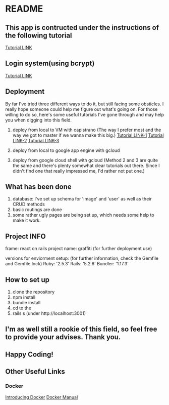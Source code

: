 # README

## This app is contructed under the instructions of the following tutorial

[Tutorial LINK](https://www.digitalocean.com/community/tutorials/how-to-set-up-a-ruby-on-rails-project-with-a-react-frontend)

## Login system(using bcrypt)

[Tutorial LINK](https://medium.com/swlh/react-reactions-cfdde7f08dff)

## Deployment
By far I've tried three different ways to do it, but still facing some obsticles.
I really hope someone could help me figure out what's going on.
For those willing to do so, here's some useful tutorials I've gone through and may help you when digging into this field.

1. deploy from local to VM with capistrano
(The way I prefer most and the way we got to master if we wanna make this big.)
[Tutorial LINK-1](https://weilihmen.medium.com/實作rails上架狗哥雲端-gce-1-9fdc1ae1a2e0)
[Tutorial LINK-2](https://weilihmen.medium.com/實作rails上架狗哥雲端-gce-2-940fcff2a004)
[Tutorial LINK-3](https://weilihmen.medium.com/實作rails上架狗哥雲端-gce-3-8762c8b825bf)

2. deploy from local to google app engine with gcloud
3. deploy from google cloud shell with gcloud
(Method 2 and 3 are quite the same and there's plenty somewhat clear tutorials out there. Since I didn't find one that really impressed me, I'd rather not put one.)

## What has been done
1. database: I've set up schema for 'image' and 'user' as well as their CRUD methods
2. basic routings are done
3. some rather ugly pages are being set up, which needs some help to make it work.

## Project INFO

frame: react on rails
project name: graffiti (for further deployment use)

versions for enviorment setup:
(for further information, check the Gemfile and Gemfile.lock)
    Ruby: '2.5.3'
    Rails: '5.2.6'
    Bundler: '1.17.3' 

## How to set up

1. clone the repository
2. npm install
3. bundle install
4. cd to the <repo>
5. rails s
(under http://localhost:3001)

## I'm as well still a rookie of this field, so feel free to provide your advises. Thank you.
## Happy Coding!



## Other Useful Links
### Docker
[Introducing Docker](https://cwhu.medium.com/docker-tutorial-101-c3808b899ac6)
[Docker Manual](https://philipzheng.gitbook.io/docker_practice/image/pull)